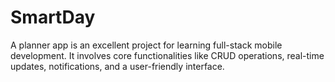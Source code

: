 # SmartDay
A planner app is an excellent project for learning full-stack mobile development. It involves core functionalities like CRUD operations, real-time updates, notifications, and a user-friendly interface. 
